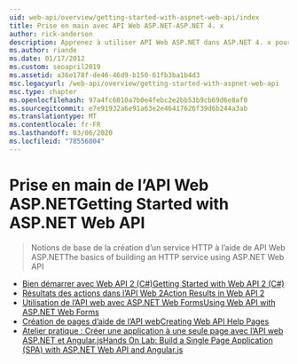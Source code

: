 ```yaml
---
uid: web-api/overview/getting-started-with-aspnet-web-api/index
title: Prise en main avec API Web ASP.NET-ASP.NET 4. x
author: rick-anderson
description: Apprenez à utiliser API Web ASP.NET dans ASP.NET 4. x pour créer rapidement des services HTTP qui atteignent un large éventail de clients.
ms.author: riande
ms.date: 01/17/2012
ms.custom: seoapril2019
ms.assetid: a36e178f-de46-46d9-b150-61fb3ba1b4d3
msc.legacyurl: /web-api/overview/getting-started-with-aspnet-web-api
msc.type: chapter
ms.openlocfilehash: 97a4fc6010a7b0e4febc2e2bb53b9cb69d6e8af0
ms.sourcegitcommit: e7e91932a6e91a63e2e46417626f39d6b244a3ab
ms.translationtype: MT
ms.contentlocale: fr-FR
ms.lasthandoff: 03/06/2020
ms.locfileid: "78556804"
---
```

# <a name="getting-started-with-aspnet-web-api"></a><span data-ttu-id="3b4ef-103">Prise en main de l’API Web ASP.NET</span><span class="sxs-lookup"><span data-stu-id="3b4ef-103">Getting Started with ASP.NET Web API</span></span>

> <span data-ttu-id="3b4ef-104">Notions de base de la création d’un service HTTP à l’aide de API Web ASP.NET</span><span class="sxs-lookup"><span data-stu-id="3b4ef-104">The basics of building an HTTP service using ASP.NET Web API</span></span>

- [<span data-ttu-id="3b4ef-105">Bien démarrer avec Web API 2 (C#)</span><span class="sxs-lookup"><span data-stu-id="3b4ef-105">Getting Started with Web API 2 (C#)</span></span>](tutorial-your-first-web-api.md)
- [<span data-ttu-id="3b4ef-106">Résultats des actions dans l’API Web 2</span><span class="sxs-lookup"><span data-stu-id="3b4ef-106">Action Results in Web API 2</span></span>](action-results.md)
- [<span data-ttu-id="3b4ef-107">Utilisation de l’API web avec ASP.NET Web Forms</span><span class="sxs-lookup"><span data-stu-id="3b4ef-107">Using Web API with ASP.NET Web Forms</span></span>](using-web-api-with-aspnet-web-forms.md)
- [<span data-ttu-id="3b4ef-108">Création de pages d’aide de l’API web</span><span class="sxs-lookup"><span data-stu-id="3b4ef-108">Creating Web API Help Pages</span></span>](creating-api-help-pages.md)
- [<span data-ttu-id="3b4ef-109">Atelier pratique : Créer une application à une seule page avec l’API web ASP.NET et Angular.js</span><span class="sxs-lookup"><span data-stu-id="3b4ef-109">Hands On Lab: Build a Single Page Application (SPA) with ASP.NET Web API and Angular.js</span></span>](build-a-single-page-application-spa-with-aspnet-web-api-and-angularjs.md)
